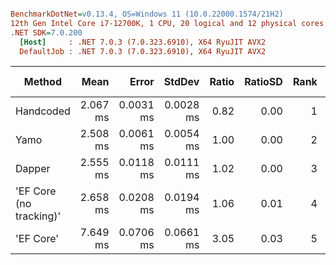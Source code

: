 ``` ini

BenchmarkDotNet=v0.13.4, OS=Windows 11 (10.0.22000.1574/21H2)
12th Gen Intel Core i7-12700K, 1 CPU, 20 logical and 12 physical cores
.NET SDK=7.0.200
  [Host]     : .NET 7.0.3 (7.0.323.6910), X64 RyuJIT AVX2
  DefaultJob : .NET 7.0.3 (7.0.323.6910), X64 RyuJIT AVX2


```
|                  Method |     Mean |     Error |    StdDev | Ratio | RatioSD | Rank |     Gen0 |     Gen1 |    Gen2 |  Allocated | Alloc Ratio |
|------------------------ |---------:|----------:|----------:|------:|--------:|-----:|---------:|---------:|--------:|-----------:|------------:|
|               Handcoded | 2.067 ms | 0.0031 ms | 0.0028 ms |  0.82 |    0.00 |    1 |  50.7813 |  31.2500 |       - |  649.61 KB |        0.99 |
|                    Yamo | 2.508 ms | 0.0061 ms | 0.0054 ms |  1.00 |    0.00 |    2 |  50.7813 |  27.3438 |       - |  656.53 KB |        1.00 |
|                  Dapper | 2.555 ms | 0.0118 ms | 0.0111 ms |  1.02 |    0.00 |    3 |  62.5000 |  46.8750 |       - |  799.69 KB |        1.22 |
| &#39;EF Core (no tracking)&#39; | 2.658 ms | 0.0208 ms | 0.0194 ms |  1.06 |    0.01 |    4 |  97.6563 |  85.9375 |       - | 1278.79 KB |        1.95 |
|               &#39;EF Core&#39; | 7.649 ms | 0.0706 ms | 0.0661 ms |  3.05 |    0.03 |    5 | 343.7500 | 265.6250 | 62.5000 | 3735.88 KB |        5.69 |
